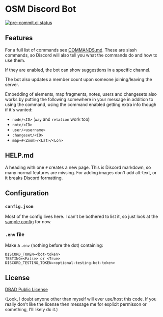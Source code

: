 # OSM Discord Bot

[![pre-commit.ci status](https://results.pre-commit.ci/badge/github/GoodClover/OSM-Discord-bot/main.svg)](https://results.pre-commit.ci/latest/github/GoodClover/OSM-Discord-bot/main)

## Features

For a full list of commands see [COMMANDS.md](COMMANDS.md).
These are slash commands, so Discord will also tell you what the commands do and how to use them.

If they are enabled, the bot can show suggestions in a specific channel.

The bot also updates a member count upon someone joining/leaving the server.

Embedding of elements, map fragments, notes, users and changesets also works by putting the following somewhere in your message in addition to using the command, using the command enabled getting extra info though if it's wanted:

- `node/<ID>` (`way` and `relation` work too)
- `note/<ID>`
- `user/<username>`
- `changeset/<ID>`
- `map=#<Zoom>/<Lat>/<Lon>`


## HELP.md

A heading with one `#` creates a new page.
This is Discord markdown, so many normal features are missing.
For adding images don't add alt-text, or it breaks Discord formatting.


## Configuration

### `config.json`

Most of the config lives here.
I can't be bothered to list it, so just look at the [sample config](sample_config.json) for now.

### `.env` file

Make a `.env` (nothing before the dot) containing:

```env
DISCORD_TOKEN=<bot-token>
TESTING=<False> or <True>
DISCORD_TESTING_TOKEN=<optional-testing-bot-token>
```

## License

[DBAD Public License](LICENSE.md)

(Look, I doubt anyone other than myself will ever use/host this code.
If you really don't like the license then message me for explicit permisson or something, I'll likely do it.)
